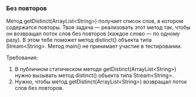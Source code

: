 
### Без повторов

Метод getDistinct(ArrayList&lt;String&gt;) получает список слов, в котором содержатся повторы. Твоя задача &mdash; реализовать этот метод так,
чтобы он возвращал поток слов без повторов (каждое слово &mdash; по одному разу).
В этом тебе поможет метод distinct() объекта типа Stream&lt;String&gt;.
Метод main() не принимает участие в тестировании.


Требования:
1.	В публичном статическом методе getDistinct(ArrayList&lt;String&gt;) нужно вызывать метод distinct() объекта типа Stream&lt;String&gt;.
2.	Нужно, чтобы метод getDistinct(ArrayList&lt;String&gt;) возвращал поток слов без повторов.


